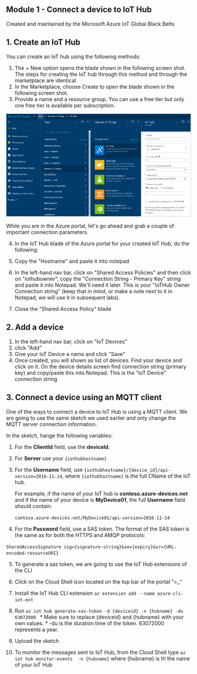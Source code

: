 ## Module 1 - Connect a device to IoT Hub

Created and maintained by the Microsoft Azure IoT Global Black Belts

## 1. Create an IoT Hub


You can create an IoT hub using the following methods:

1. The + New option opens the blade shown in the following screen shot. The steps for creating the IoT hub through this method and through the marketplace are identical.
2. In the Marketplace, choose Create to open the blade shown in the following screen shot.
3. Provide a name and a resource group. You can use a free tier but only one free tier is available per subscription.

![Create IoT Hub](/images/create-iothub.png)

While you are in the Azure portal, let's go ahead and grab a couple of important connection parameters.

4. In the IoT Hub blade of the Azure portal for your created IoT Hub, do the following:

1. Copy the "Hostname" and paste it into notepad
2. In the left-hand nav bar, click on "Shared Access Policies" and then click on "iothubowner", copy the "Connection String - Primary Key" string and paste it into Notepad.  We'll need it later.  This is your "IoTHub Owner Connection string" (keep that in mind, or make a note next to it in Notepad, we will use it in subsequent labs).  
3. Close the "Shared Access Policy" blade

## 2. Add a device

1. In the left-hand nav bar, click on "IoT Devices"
2. click "Add"
3. Give your IoT Device a name and click "Save"
4. Once created, you will shown as list of devices. Find your device and click on it. On the device details screen find connection string (primary key) and copy/paste this into Notepad.  This is the "IoT Device" connection string


## 3. Connect a device using an MQTT client

One of the ways to connect a device to IoT Hub is using a MQTT client. We are going to use the same sketch we used earlier and only change the MQTT server connection information.

In the sketch, hange the following variables:   

1. For the **ClientId** field, use the **deviceId**.

2. For **Server** use your `{iothubhostname}`

3. For the **Username** field, use `{iothubhostname}/{device_id}/api-version=2016-11-14`, where `{iothubhostname}` is the full CName of the IoT hub.

    For example, if the name of your IoT hub is **contoso.azure-devices.net** and if the name of your device is **MyDevice01**, the full **Username** field should contain:

    `contoso.azure-devices.net/MyDevice01/api-version=2016-11-14`

4. For the **Password** field, use a SAS token. The format of the SAS token is the same as for both the HTTPS and AMQP protocols:

  `SharedAccessSignature sig={signature-string}&se={expiry}&sr={URL-encoded-resourceURI}`

5. To generate a sas token, we are going to use the IoT Hub extensions of the CLI
  1. Click on the Cloud Shell icon located on the top bar of the portal  ">_"
  2. Install the IoT Hub CLI extension `az extension add --name azure-cli-iot-ext`
  3. Run `az iot hub generate-sas-token -d {deviceid} -n {hubname} -du 63072000 `
    * Make sure to replace {deviceid} and {hubname} with your own values.
    * -du is the duration time of the token. 63072000 represents a year.
  4. Upload the sketch

6. To monitor the messages sent to IoT Hub, from the Cloud Shell type `az iot hub monitor-events  -n {hubname}` where {hubname} is th the name of your IoT Hub